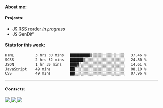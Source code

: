 #### About me:

#### Projects:
- [JS RSS reader *in progress*](https://github.com/GKoil/frontend-project-lvl3)
- [JS GenDiff](https://github.com/GKoil/GenDiff)

#### Stats for this week:
<!--START_SECTION:waka-->

```txt
HTML          3 hrs 50 mins   █████████▒░░░░░░░░░░░░░░░   37.46 %
SCSS          2 hrs 32 mins   ██████▒░░░░░░░░░░░░░░░░░░   24.80 %
JSON          1 hr 30 mins    ███▓░░░░░░░░░░░░░░░░░░░░░   14.61 %
JavaScript    49 mins         ██░░░░░░░░░░░░░░░░░░░░░░░   08.10 %
CSS           49 mins         ██░░░░░░░░░░░░░░░░░░░░░░░   07.96 %
```

<!--END_SECTION:waka-->
---
#### Contacts:

<a target='_blank' title='LinkedIn' href="https://www.linkedin.com/in/gkoil/">
  <img src="https://img.shields.io/badge/LinkedIn-0077B5?style=for-the-badge&logo=linkedin&logoColor=white" />
</a>
<a target='_blank' title='Telegram' href="https://t.me/gkoil">
  <img src="https://img.shields.io/badge/Telegram-2CA5E0?style=for-the-badge&logo=telegram&logoColor=white" />
</a>
<a target='_blank' title='Gmail' href="mailto: gk.grigorev@gmail.com">
  <img src="https://img.shields.io/badge/Gmail-D14836?style=for-the-badge&logo=gmail&logoColor=white" />
</a>

